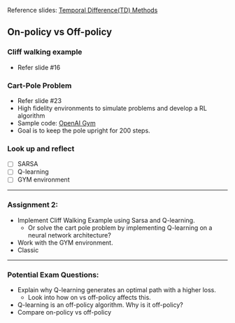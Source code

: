 Reference slides: [Temporal Difference(TD) Methods](https://learn.ul.ie/d2l/le/lessons/17967/topics/640660)
## On-policy vs Off-policy
### Cliff walking example
- Refer slide #16

### Cart-Pole Problem
- Refer slide #23
- High fidelity environments to simulate problems and develop a RL algorithm
- Sample code: [OpenAI Gym](https://gym.openai.com/envs/CartPole-v0/)
- Goal is to keep the pole upright for 200 steps.

### Look up and reflect
- [ ] SARSA
- [ ] Q-learning
- [ ] GYM environment 

---
### Assignment 2:
- Implement Cliff Walking Example using Sarsa and Q-learning.
	- Or solve the cart pole problem by implementing Q-learning on a neural network architecture?
- Work with the GYM environment.
- Classic 

---
### Potential Exam Questions:
- Explain why Q-learning generates an optimal path with a higher loss.
	- Look into how on vs off-policy affects this. 
- Q-learning is an off-policy algorithm. Why is it off-policy?
- Compare on-policy vs off-policy